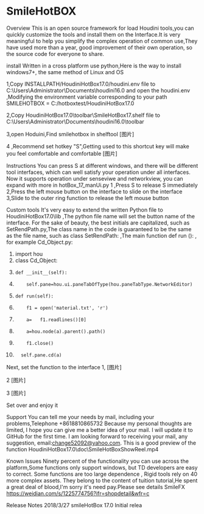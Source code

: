 # SmileHotBOX
Overview
This is an open source framework for load Houdini tools,you can quickly customize the tools and install them on the Interface.It is very meaningful to help you simplify the complex operation of common use,They have used more than a year, good improvement of their own operation, so the source code for everyone to share.

install
Written in a cross platform use python,Here is the way to install windows7+, the same method of Linux and OS

1,Copy  INSTALLPATH/HoudiniHotBox17.0/houdini.env file to  C:\Users\Administrator\Documents\houdini16.0  and open the houdini.env ,Modifying the environment variable corresponding to your path   SMILEHOTBOX = C:/hotboxtest/HoudiniHotBox17.0  

2,Copy  HoudiniHotBox17.0\toolbar\SmileHotBox17.shelf file to C:\Users\Administrator\Documents\houdini16.0\toolbar

3,open Hoduini,Find smilehotbox in shelftool 
[图片]

4 ,Recommend set hotkey "S",Getting used to this shortcut key will make you feel comfortable and comfortable
[图片]

Instructions
You can press S at different windows, and there will be different tool interfaces, which can well satisfy your operation under all interfaces. Now it supports operation under senseviwe and networkview, you can expand with more in hotBox_17_manUi.py
1 ,Press S to release S immediately
2,Press the left mouse button on the interface to slide on the interface
3,Slide to the outer ring function to release the left mouse button

Custom tools
It's very easy to extend the written Python file to HoudiniHotBox17.0\lib ,The python file name will set the button name of the interface. For the sake of beauty, the best initials are capitalized, such as SetRendPath.py,The class name in the code is guaranteed to be the same as the file name, such as  class SetRendPath:  ,The main function def run (): ,
for example Cd_Object.py:
  1. import hou
  2. class Cd_Object:
  3.     def __init__(self):
  4.         self.pane=hou.ui.paneTabOfType(hou.paneTabType.NetworkEditor)
  5.     def run(self):
  6.         f1 = open('material.txt', 'r')
  7.         a=   f1.readlines()[0]
  8.         a=hou.node(a).parent().path()
  9.         f1.close()
  10.       self.pane.cd(a)
Next, set the function to the interface
1,
[图片]









2
[图片]











3
[图片]

Set over and enjoy it

Support
You can tell me your needs by mail, including your problems,Telephone +8618810865732
Because my personal thoughts are limited, I hope you can give me a better idea of your mail. I will update it to GitHub for the first time. I am looking forward to receiving your mail, any suggestion, email:change52092@yahoo.com.
This is a good preview of the function
HoudiniHotBox17.0\doc\SmileHotBoxShowReel.mp4

Known Issues
Ninety percent of the functionality you can use across the platform,Some functions only support windows, but TD developers are easy to correct. Some functions are too large dependence , Rigid tools rely on 40 more complex assets. They belong to the content of tuition tutorial,He spent a great deal of blood,I'm sorry it's need pay.Please see details SmileFX  https://weidian.com/s/1225774756?ifr=shopdetail&wfr=c

Release Notes
2018/3/27 smileHotBox 17.0   Initial relea
